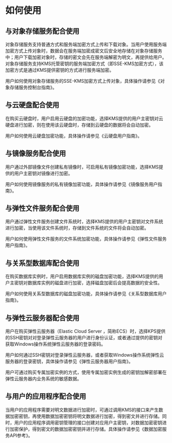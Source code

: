 # 如何使用<a name="dew_01_0016"></a>

## 与对象存储服务配合使用<a name="section33868196204127"></a>

对象存储服务支持普通方式和服务端加密方式上传和下载对象。当用户使用服务端加密方式上传对象时，数据会在服务端加密成密文后安全地存储在对象存储服务中；用户下载加密对象时，存储的密文会先在服务端解密为明文，再提供给用户。对象存储服务支持KMS托管密钥的服务端加密方式（即SSE-KMS加密方式），该加密方式是通过KMS提供密钥的方式进行服务端加密。

用户如何使用对象存储服务的SSE-KMS加密方式上传对象，具体操作请参见《对象存储服务控制台指南》。

## 与云硬盘配合使用<a name="section64832916164527"></a>

在购买云硬盘时，用户启用云硬盘的加密功能，选择KMS提供的用户主密钥对云硬盘进行加密，则在使用该云硬盘时，存储到云硬盘的数据将会自动加密。

用户如何使用云硬盘加密功能，具体操作请参见《云硬盘用户指南》。

## 与镜像服务配合使用<a name="section3172002185912"></a>

用户通过外部镜像文件创建私有镜像时，可启用私有镜像加密功能，选择KMS提供的用户主密钥对镜像进行加密。

用户如何使用镜像服务的私有镜像加密功能，具体操作请参见《镜像服务用户指南》。

## 与弹性文件服务配合使用<a name="section17569161438"></a>

用户通过弹性文件服务创建文件系统时，选择KMS提供的用户主密钥对文件系统进行加密，当使用该文件系统时，存储到文件系统的文件将会自动加密。

用户如何使用弹性文件服务的文件系统加密功能，具体操作请参见《弹性文件服务用户指南》。

## 与关系型数据库配合使用<a name="section868811162468"></a>

在购买数据库实例时，用户启用数据库实例的磁盘加密功能，选择KMS提供的用户主密钥对数据库实例的磁盘进行加密，选择磁盘加密后会提高数据的安全性。

用户如何使用关系型数据库的磁盘加密功能，具体操作请参见《关系型数据库用户指南》。

## 与弹性云服务器配合使用<a name="section62210410143619"></a>

用户在购买弹性云服务器（Elastic Cloud Server ，简称ECS）时，选择KPS提供的SSH密钥对对登录弹性云服务器的用户进行身份认证，或者通过提供的密钥对获取Windows操作系统弹性云服务器的登录密码。

用户如何通过SSH密钥对登录弹性云服务器，或者获取Windows操作系统弹性云服务器的登录密钥，具体操作请参见《弹性云服务器用户指南》。

用户可通过购买专属加密实例的方式，使用专属加密实例生成的密钥加解密部署在弹性云服务器内业务系统的敏感数据。

## 与用户的应用程序配合使用<a name="section5597053693750"></a>

当用户的应用程序需要对明文数据进行加密时，可通过调用KMS的接口来产生数据加密密钥，再使用数据加密密钥将明文数据进行加密，得到密文并进行存储。同时，用户的应用程序调用密钥管理的接口创建对应用户主密钥，对数据加密密钥进行加密保护，得到密文的数据加密密钥并进行存储。具体操作请参见《数据加密服务API参考》。

